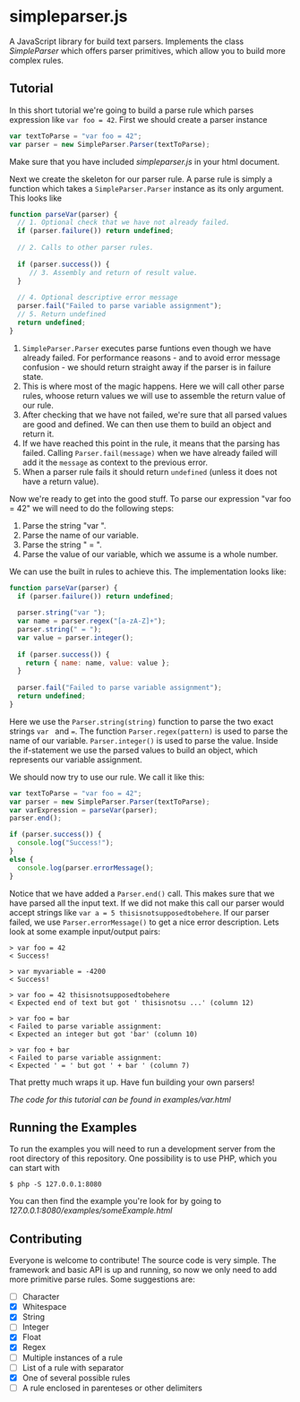 # simpleparser.js
A JavaScript library for build text parsers. Implements the class *SimpleParser* which offers parser primitives, which allow you to build more complex rules. 

## Tutorial
In this short tutorial we're going to build a parse rule which parses expression like `var foo = 42`. First we should create a parser instance
```javascript
var textToParse = "var foo = 42";
var parser = new SimpleParser.Parser(textToParse);
```
Make sure that you have included *simpleparser.js* in your html document.

Next we create the skeleton for our parser rule. A parse rule is simply a function which takes a `SimpleParser.Parser` instance as its only argument. This looks like
```javascript
function parseVar(parser) {
  // 1. Optional check that we have not already failed.
  if (parser.failure()) return undefined;
  
  // 2. Calls to other parser rules.
  
  if (parser.success()) {
     // 3. Assembly and return of result value.
  }
  
  // 4. Optional descriptive error message
  parser.fail("Failed to parse variable assignment");
  // 5. Return undefined
  return undefined;
}
```

1. `SimpleParser.Parser` executes parse funtions even though we have already failed. For performance reasons - and to avoid error message confusion - we should return straight away if the parser is in failure state.
2. This is where most of the magic happens. Here we will call other parse rules, whoose return values we will use to assemble the return value of our rule.
3. After checking that we have not failed, we're sure that all parsed values are good and defined. We can then use them to build an object and return it.
4. If we have reached this point in the rule, it means that the parsing has failed. Calling `Parser.fail(message)` when we have already failed will add it the `message` as context to the previous error.
5. When a parser rule fails it should return `undefined` (unless it does not have a return value).

Now we're ready to get into the good stuff. To parse our expression "var foo = 42" we will need to do the following steps:

1. Parse the string "var ".
2. Parse the name of our variable.
3. Parse the string " = ".
4. Parse the value of our variable, which we assume is a whole number.

We can use the built in rules to achieve this. The implementation looks like:
```javascript
function parseVar(parser) {
  if (parser.failure()) return undefined;
  
  parser.string("var ");
  var name = parser.regex("[a-zA-Z]+");
  parser.string(" = ");
  var value = parser.integer();
  
  if (parser.success()) {
    return { name: name, value: value };
  }
  
  parser.fail("Failed to parse variable assignment");
  return undefined;
}
```
Here we use the `Parser.string(string)` function to parse the two exact strings `var ` and ` = `. The function `Parser.regex(pattern)` is used to parse the name of our variable. `Parser.integer()` is used to parse the value. Inside the if-statement we use the parsed values to build an object, which represents our variable assignment. 

We should now try to use our rule. We call it like this:
```javascript
var textToParse = "var foo = 42";
var parser = new SimpleParser.Parser(textToParse);
var varExpression = parseVar(parser);
parser.end();

if (parser.success()) {
  console.log("Success!");
}
else {
  console.log(parser.errorMessage();
}
```
Notice that we have added a `Parser.end()` call. This makes sure that we have parsed all the input text. If we did not make this call our parser would accept strings like `var a = 5 thisisnotsupposedtobehere`. If our parser failed, we use `Parser.errorMessage()` to get a nice error description. Lets look at some example input/output pairs:

```
> var foo = 42
< Success!

> var myvariable = -4200
< Success!

> var foo = 42 thisisnotsupposedtobehere
< Expected end of text but got ' thisisnotsu ...' (column 12)

> var foo = bar
< Failed to parse variable assignment:
< Expected an integer but got 'bar' (column 10)

> var foo + bar
< Failed to parse variable assignment:
< Expected ' = ' but got ' + bar ' (column 7)
```

That pretty much wraps it up. Have fun building your own parsers!

*The code for this tutorial can be found in examples/var.html*

## Running the Examples
To run the examples you will need to run a development server from the root directory of this repository. One possibility is to use PHP, which you can start with
```
$ php -S 127.0.0.1:8080
```
You can then find the example you're look for by going to *127.0.0.1:8080/examples/someExample.html*

## Contributing
Everyone is welcome to contribute! The source code is very simple. The framework and basic API is up and running, so now we only need to add more primitive parse rules. Some suggestions are:

- [ ] Character
- [x] Whitespace
- [x] String
- [ ] Integer
- [x] Float
- [x] Regex
- [ ] Multiple instances of a rule
- [ ] List of a rule with separator
- [x] One of several possible rules
- [ ] A rule enclosed in parenteses or other delimiters
